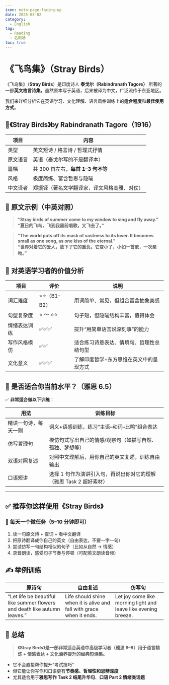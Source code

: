```yaml
---
icon: noto:page-facing-up
date: 2025-08-02
category:
  - English
tag:
  - Reading
  - 名利场
toc: true
---
```


# 《飞鸟集》（**Stray Birds**）

《飞鸟集》（**Stray Birds**）是印度诗人 **泰戈尔（Rabindranath Tagore）** 所著的一部**英文格言诗集**，虽然原本写于英语，后来被译为中文，广泛流传于东亚地区。

我们来详细分析它在英语学习、文化理解、语言风格训练上的**适合程度**和**最佳使用方式**。

## 📘《Stray Birds》by Rabindranath Tagore（1916）

| 项目     | 内容                                         |
| -------- | -------------------------------------------- |
| 类型     | 英文短诗 / 格言诗 / 哲理式抒情               |
| 原文语言 | 英语（泰戈尔写的不是翻译本）                 |
| 篇幅     | 共 300 首左右，**每首 1–3 句不等**           |
| 风格     | 极度简练、富含哲思与隐喻                     |
| 中文译者 | 郑振铎（著名文学翻译家，译文风格高雅、对仗） |

## 🌿 原文示例（中英对照）

> **“Stray birds of summer come to my window to sing and fly away.”**  
> **“夏日的飞鸟，飞到我窗前唱歌，又飞去了。”**

> **“The world puts off its mask of vastness to its lover. It becomes small as one song, as one kiss of the eternal.”**  
> **“世界对着它的爱人，放下了它的重负。它变小了，小如一首歌，一次亲吻。”**

## 🧠 对英语学习者的价值分析

| 项目         | 评价          | 说明                                     |
| ------------ | ------------- | ---------------------------------------- |
| 词汇难度     | ⭐⭐（B1–B2） | 用词简单、常见，但组合富含抽象美感       |
| 句型复杂度   | ⭐ ～ ⭐⭐    | 句子短，但隐喻结构丰富，值得体会         |
| 情绪表达训练 | ✅✅✅        | 提升“用简单语言说深刻事”的能力           |
| 写作风格模仿 | ✅✅          | 适合练习诗意表达、情境句、哲理性总结句型 |
| 文化意义     | ✅✅✅        | 了解印度哲学+东方思维在英文中的呈现方式  |

## 🎯 是否适合你当前水平？（雅思 6.5）

✅ **非常适合做以下训练**：

| 用法                 | 训练目标                                                            |
| -------------------- | ------------------------------------------------------------------- |
| 精读一句诗，每天一则 | 词义+语感训练，练习“主语–动词–比喻”组合表达                         |
| 仿写哲理句           | 模仿句式写出自己的情感/观察句（如描写自然、孤独、梦想等）           |
| 双语对照复述         | 对照中文理解后，用你自己的英文复述，训练自由输出                    |
| 口语短讲             | 选择 1 句作为演讲引入句，再说出你对它的理解（雅思 Task 2 超好素材） |

---

## ✅ 推荐你这样使用《Stray Birds》

### 🧩 每天一个微任务（5–10 分钟即可）

1. 读一句原文诗 + 查词 + 看中文翻译
2. 把原诗翻译成你自己的英文（自由表达，不要一字一句）
3. 尝试仿写一句结构相似的句子（比如从自然 → 情感）
4. 录音朗读，感受句子节奏与停顿（可配英文朗读音频）

## ✍️ 举例训练

| 原诗句                                                                    | 自由复述                                                             | 仿写句                                                         |
| ------------------------------------------------------------------------- | -------------------------------------------------------------------- | -------------------------------------------------------------- |
| “Let life be beautiful like summer flowers and death like autumn leaves.” | Life should shine when it is alive and fall with grace when it ends. | Let joy come like morning light and leave like evening breeze. |

## 📌 总结

> **《Stray Birds》是一部非常适合英语中高级学习者（雅思 6–8）用于语言精炼 + 情感表达 + 文化涵养提升的经典短诗集。**

- 它不会直接帮你提升“考试技巧”
- 但它能让你写作和口语更有**节奏感、哲理性和思辨深度**
- 尤其适合用于**雅思写作 Task 2 结尾升华句**、**口语 Part 2 情绪类话题**
